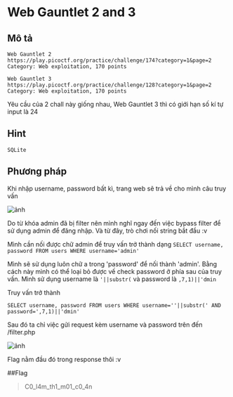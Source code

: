 # Web Gauntlet 2 and 3
## Mô tả
```
Web Gauntlet 2
https://play.picoctf.org/practice/challenge/174?category=1&page=2
Category: Web exploitation, 170 points
```
```
Web Gauntlet 3
https://play.picoctf.org/practice/challenge/128?category=1&page=2
Category: Web exploitation, 170 points
```
Yêu cầu của 2 chall này giống nhau, Web Gauntlet 3 thì có giới hạn số kí tự input là 24
## Hint
`SQLite`
## Phương pháp
Khi nhập username, password bất kì, trang web sẽ trả về cho mình câu truy vấn

![ảnh](https://user-images.githubusercontent.com/72856776/117552238-4f6a6600-b074-11eb-89de-7a9935eb6db4.png)

Do từ khóa admin đã bị filter nên mình nghĩ ngay đến việc bypass filter để sử dụng admin để đăng nhập. Và từ đây, trò chơi nối string bắt đầu :v 

Mình cần nối được chữ admin để truy vấn trở thành dạng 
`SELECT username, password FROM users WHERE username='admin'`

Mình sẽ sử dụng luôn chữ a trong 'password' để nối thành 'admin'. Bằng cách này mình có thể loại bỏ được vế check password ở phía sau của truy vấn. Mình sử dụng username là `'||substr(` và password là `,7,1)||'dmin`

Truy vấn trở thành
```
SELECT username, password FROM users WHERE username=''||substr(' AND password=',7,1)||'dmin'
```
Sau đó ta chỉ việc gửi request kèm username và password trên đến /filter.php

![ảnh](https://user-images.githubusercontent.com/72856776/117552696-38794300-b077-11eb-94bf-7dfedcfe0904.png)

Flag nằm đầu đó trong response thôi :v

##Flag
>C0_l4m_th1_m01_c0_4n
